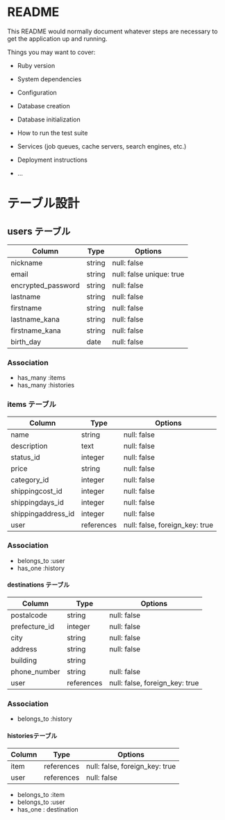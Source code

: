 # README

This README would normally document whatever steps are necessary to get the
application up and running.

Things you may want to cover:

* Ruby version

* System dependencies

* Configuration

* Database creation

* Database initialization

* How to run the test suite

* Services (job queues, cache servers, search engines, etc.)

* Deployment instructions

* ...

# テーブル設計

## users テーブル

| Column             | Type       | Options                   |
| ------------------ | ------     | -----------               |
| nickname           | string     | null: false               |
| email              | string     | null: false  unique: true | ユニーク制約
| encrypted_password | string     | null: false               |
| lastname           | string     | null: false               |
| firstname          | string     | null: false               |
| lastname_kana      | string     | null: false               |
| firstname_kana     | string     | null: false               |
| birth_day          | date       | null: false               |

### Association
- has_many :items
- has_many :histories




### items テーブル

| Column             | Type      | Options                        |
| ------------------ | ------    | -----------                    |
| name               | string    | null: false                    | 
| description        | text      | null: false                    | 
| status_id          | integer   | null: false                    |
| price              | string    | null: false                    |
| category_id        | integer   | null: false                    |
| shippingcost_id    | integer   | null: false                    |
| shippingdays_id    | integer   | null: false                    |
| shippingaddress_id | integer   | null: false                    |
| user               |references | null: false, foreign_key: true | 外部キー


### Association

- belongs_to :user
- has_one :history



#### destinations テーブル

| Column         | Type       | Options                        |
|-------------   |------------|--------------------------------|
| postalcode     | string     | null: false                    |
| prefecture_id  | integer    | null: false                    |
| city           | string     | null: false                    |
| address        | string     | null: false                    |
| building       | string     |                                |
| phone_number   | string     | null: false                    |
| user           | references | null: false, foreign_key: true |

 
### Association

- belongs_to :history


#### historiesテーブル

| Column      | Type       | Options                        |
|-------------|------------|--------------------------------|
| item        | references | null: false, foreign_key: true |
| user        | references | null: false                    |

- belongs_to :item
- belongs_to :user
- has_one : destination


